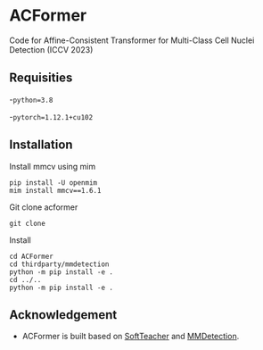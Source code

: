 # ACFormer
Code for Affine-Consistent Transformer for Multi-Class Cell Nuclei Detection (ICCV 2023)

## Requisities
-`python=3.8`

-`pytorch=1.12.1+cu102`


## Installation
Install mmcv using mim
```
pip install -U openmim
mim install mmcv==1.6.1
```
Git clone acformer
```
git clone 
```
Install
```
cd ACFormer
cd thirdparty/mmdetection 
python -m pip install -e .
cd ../.. 
python -m pip install -e .
```




## Acknowledgement
- ACFormer is built based on [SoftTeacher](https://github.com/microsoft/SoftTeacher) and [MMDetection](https://github.com/open-mmlab/mmdetection).
